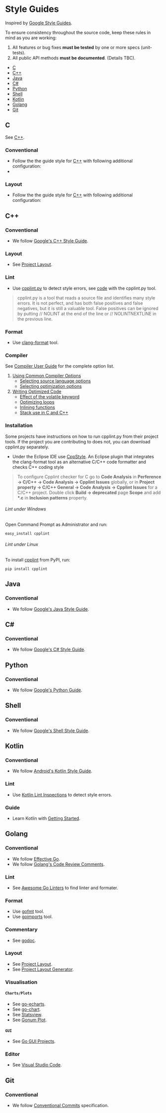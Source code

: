 # Style Guides
Inspired by [Google Style Guides](https://github.com/google/styleguide).

To ensure consistency throughout the source code, keep these rules in mind as you are working:
1. All features or bug fixes **must be tested** by one or more specs (unit-tests).
2. All public API methods **must be documented**. (Details TBC).

 - [C](#cc)
 - [C++](#cpp)
 - [Java](#java)
 - [C#](#cs)
 - [Python](#py)
 - [Shell](#sh)
 - [Kotlin](#kt)
 - [Golang](#go)
 - [Git](#git)
 
 
## <a name="cc"></a> C
See [C++](#cpp).

### Conventional
* Follow the the guide style for [C++](#cpp) with following additional configuration:
* 
### Layout
* Follow the the guide style for [C++](#cpp) with following additional configuration:


## <a name="cpp"></a> C++
### Conventional
* We follow [Google's C++ Style Guide](https://google.github.io/styleguide/cppguide.html).

### Layout
* See [Project Layout](https://api.csswg.org/bikeshed/?force=1&url=https://raw.githubusercontent.com/vector-of-bool/pitchfork/develop/data/spec.bs).

### Lint
* Use [cpplint.py](https://pypi.org/project/cpplint/) to detect style errors, see [code](https://raw.githubusercontent.com/google/styleguide/gh-pages/cpplint/cpplint.py) with the cpplint.py tool.

> cpplint.py is a tool that reads a source file and identifies many style errors. It is not perfect, and has both false positives and false negatives, but it is still a valuable tool. False positives can be ignored by putting // NOLINT at the end of the line or // NOLINTNEXTLINE in the previous line.

### Format
* Use [clang-format](https://clang.llvm.org/docs/ClangFormat.html) tool.

### Compiler
See [Compiler User Guide](https://www.keil.com/support/man/docs/armclang_intro/default.htm) for the complete option list.

1. [Using Common Compiler Options](https://www.keil.com/support/man/docs/armclang_intro/armclang_intro_mtw1469708501316.htm)
   * [Selecting source language options](https://www.keil.com/support/man/docs/armclang_intro/armclang_intro_sir1472741527970.htm)
   * [Selecting optimization options](https://www.keil.com/support/man/docs/armclang_intro/armclang_intro_fnb1472741490155.htm)
2. [Writing Optimized Code](https://www.keil.com/support/man/docs/armclang_intro/armclang_intro_oph1469708556921.htm)
   * [Effect of the volatile keyword](https://www.keil.com/support/man/docs/armclang_intro/armclang_intro_chr1385110934192.htm)
   * [Optimizing loops](https://www.keil.com/support/man/docs/armclang_intro/armclang_intro_hpz1474359444075.htm)
   * [Inlining functions](https://www.keil.com/support/man/docs/armclang_intro/armclang_intro_kff1474359729131.htm)
   * [Stack use in C and C++](https://www.keil.com/support/man/docs/armclang_intro/armclang_intro_hla1474359990839.htm)


### Installation
Some projects have instructions on how to run cpplint.py from their project tools.
If the project you are contributing to does not, you can download cpplint.py separately.
* Under the Eclipse IDE use [CppStyle](https://github.com/wangzw/CppStyle). An Eclipse plugin that integrates the clang-format tool as an alternative C/C++ code formatter and checks C++ coding style 

> To configure Cpplint  checker for C go to **Code Analysis** in **Perference -> C/C++ -> Code Analysis -> Cpplint Issues** globally, or in **Project property -> C/C++ General -> Code Analysis -> Cpplint Issues** for a C/C++ project.
Double click **Build -> deprecated** page **Scope** and add **\*.c** in **Inclusion patterns** property.

###### Lint under Windows
Open Command Prompt as Administrator and run:
```shell
easy_install cpplint
````
###### Lint under Linux
To install [cpplint](https://github.com/cpplint/cpplint) from PyPI, run:
```shell
pip install cpplint
````


## <a name="java"></a> Java
### Conventional
* We follow [Google's Java Style Guide](https://google.github.io/styleguide/javaguide.html).


## <a name="cs"></a> C#
### Conventional
* We follow [Google's C# Style Guide](https://google.github.io/styleguide/csharp-style.html).


## <a name="py"></a> Python
### Conventional
* We follow [Google's Python Guide](https://google.github.io/styleguide/pyguide.html).


## <a name="sh"></a> Shell
### Conventional
* We follow [Google's Shell Style Guide](https://google.github.io/styleguide/shellguide.html).


## <a name="kt"></a> Kotlin
### Conventional
* We follow [Android's Kotlin Style Guide](https://developer.android.com/kotlin/style-guide).

### Lint
* Use [Kotlin Lint Inspections](https://developer.android.com/studio/write/lint#manuallyRunInspections) to detect style errors.

### Guide
* Learn Kotlin with [Getting Started](https://kotlinlang.org/docs/reference/).


## <a name="go"></a> Golang
### Conventional
* We follow [Effective Go](https://golang.org/doc/effective_go).
* We follow [Golang's Code Review Comments](https://github.com/golang/go/wiki/CodeReviewComments).

### Lint
* See [Awesome Go Linters](https://github.com/golangci/awesome-go-linters) to find linter and formater.

### Format
* Use [gofmt](https://golang.org/cmd/gofmt/) tool.
* Use [goimports](https://pkg.go.dev/golang.org/x/tools/cmd/goimports) tool.

### Commentary
* See [godoc](https://golang.org/doc/effective_go#commentary).

### Layout
* See [Project Layout](https://github.com/golang-standards/project-layout).
* See [Project Layout Generator](https://github.com/insidieux/inizio/tree/v1.1.1).

### Visualisation
#### `Charts/Plots`
* See [go-echarts](https://github.com/go-echarts/go-echarts).
* See [go-chart](https://github.com/wcharczuk/go-chart).
* See [Statsview](https://github.com/go-echarts/statsview).
* See [Gonum Plot](https://github.com/gonum/plot).
#### `GUI`
* See [Go GUI Projects](https://github.com/go-graphics/go-gui-projects).

### Editor
* See [Visual Studio Code](https://code.visualstudio.com/download).


## <a name="git"></a> Git
### Conventional
* We follow [Conventional Commits](https://www.conventionalcommits.org/en/v1.0.0/) specification.

